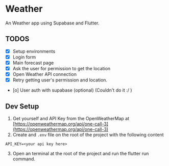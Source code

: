 # Weather

An Weather app using Supabase and Flutter.

## TODOS

- [x] Setup environments
- [x] Login form
- [x] Main forecast page
- [x] Ask the user for permission to get the location
- [x] Open Weather API connection
- [x] Retry getting user's permission and location.
- [o] User auth with supabase (optional) (Couldn't do it :/ )

## Dev Setup

1. Get yourself and API Key from the OpenWeatherMap at [https://openweathermap.org/api/one-call-3](https://openweathermap.org/api/one-call-3)
2. Create and `.env` file on the root of the project with the following content

```
API_KEY=<your api key here>
```

3. Open an terminal at the root of the project and run the flutter run command.
